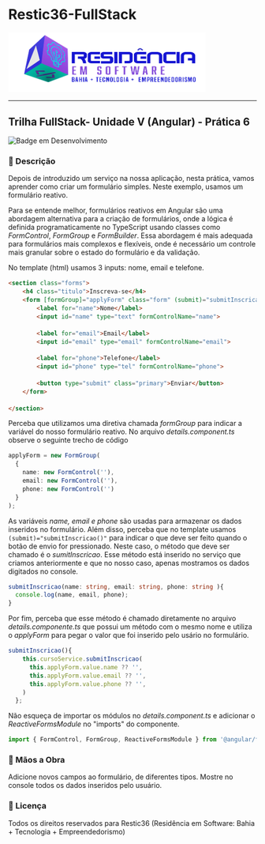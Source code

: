 # Restic36-FullStack<div align="center">
<img src="CursosRestic\src\assets\images\logo-nav.png" width="400px">
</div>

---

## Trilha FullStack- Unidade V (Angular) - Prática 6

![Badge em Desenvolvimento](http://img.shields.io/static/v1?label=Tecnologias&message=HTML|CSS|TYPESCRIPT|ANGULAR&color=GREEN&style=for-the-badge)

### :bookmark_tabs: Descrição

Depois de introduzido um serviço na nossa aplicação, nesta prática, vamos aprender como criar um formulário simples. Neste exemplo, usamos um formulário reativo.

Para se entende melhor, formulários reativos em Angular são uma abordagem alternativa para a criação de formulários, onde a lógica é definida programaticamente no TypeScript usando classes como <em>FormControl</em>, <em>FormGroup</em> e <em>FormBuilder</em>. Essa abordagem é mais adequada para formulários mais complexos e flexíveis, onde é necessário um controle mais granular sobre o estado do formulário e da validação.

No template (html) usamos 3 inputs: nome, email e telefone. 
```html
<section class="forms">
    <h4 class="titulo">Inscreva-se</h4>
    <form [formGroup]="applyForm" class="form" (submit)="submitInscricao()">
        <label for="name">Nome</label>
        <input id="name" type="text" formControlName="name">

        <label for="email">Email</label>
        <input id="email" type="email" formControlName="email">

        <label for="phone">Telefone</label>
        <input id="phone" type="tel" formControlName="phone">

        <button type="submit" class="primary">Enviar</button>
    </form>
    
</section>
```

Perceba que utilizamos uma diretiva chamada <em>formGroup</em> para indicar a variável do nosso formulário reativo. No arquivo <em>details.component.ts</em> observe o seguinte trecho de código

```typescript
applyForm = new FormGroup(
  {
    name: new FormControl(''),
    email: new FormControl(''),
    phone: new FormControl('')
  }
);
```
As variáveis <em>name, email e phone</em> são usadas para armazenar os dados inseridos no formulário. Além disso, perceba que no template usamos <code>(submit)="submitInscricao()"</code> para indicar o que deve ser feito quando o botão de envio for pressionado. Neste caso, o método que deve ser chamado é o <em>sumitInscricao</em>. Esse método está inserido no serviço que criamos anteriormente e que no nosso caso, apenas mostramos os dados digitados no console. 

```typescript
submitInscricao(name: string, email: string, phone: string ){
  console.log(name, email, phone);
}
```

Por fim, perceba que esse método é chamado diretamente no arquivo <em>details.componente.ts</em> que possui um método com o mesmo nome e utiliza o <em>applyForm</em> para pegar o valor que foi inserido pelo usário no formulário. 

```typescript
submitInscricao(){
    this.cursoService.submitInscricao(
      this.applyForm.value.name ?? '',
      this.applyForm.value.email ?? '',
      this.applyForm.value.phone ?? '',
    )
  };
```
Não esqueça de importar os módulos no <em>details.component.ts</em> e adicionar o <em> ReactiveFormsModule </em> no "imports" do componente.

```typescript
import { FormControl, FormGroup, ReactiveFormsModule } from '@angular/forms';
```
### :hammer: Mãos a Obra

Adicione novos campos ao formulário, de diferentes tipos. Mostre no console todos os dados inseridos pelo usuário.

### :triangular_flag_on_post: Licença
<p>
Todos os direitos reservados para Restic36 (Residência em Software: Bahia + Tecnologia + Empreendedorismo)
</p>